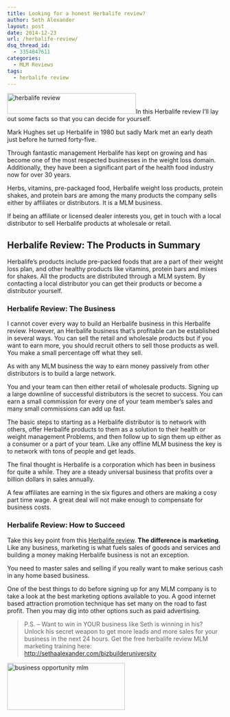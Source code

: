 ```yaml
---
title: Looking for a honest Herbalife review?
author: Seth Alexander
layout: post
date: 2014-12-23
url: /herbalife-review/
dsq_thread_id:
  - 3354047611
categories:
  - MLM Reviews
tags:
  - herbalife review
---
```

<img class="alignleft size-medium wp-image-1950" src="http://sethaalexander.com/wp-content/uploads/2014/12/herbalife-review-300x48.png" alt="herbalife review" width="300" height="48" />In this Herbalife review I&#8217;ll lay out some facts so that you can decide for yourself.

Mark Hughes set up Herbalife in 1980 but sadly Mark met an early death just before he turned forty-five.

Through fantastic management Herbalife has kept on growing and has become one of the most respected businesses in the weight loss domain. Additionally, they have been a significant part of the health food industry now for over 30 years.

Herbs, vitamins, pre-packaged food, Herbalife weight loss products, protein shakes, and protein bars are among the many products the company sells either by affiliates or distributors. It is a MLM business.

If being an affiliate or licensed dealer interests you, get in touch with a local distributor to sell Herbalife products at wholesale or retail.

## Herbalife Review: The Products in Summary

Herbalife&#8217;s products include pre-packed foods that are a part of their weight loss plan, and other healthy products like vitamins, protein bars and mixes for shakes. All the products are distributed through a MLM system. By contacting a local distributor you can get their products or become a distributor yourself.

### Herbalife Review: The Business

I cannot cover every way to build an Herbalife business in this Herbalife review. However, an Herbalife business that&#8217;s profitable can be established in several ways. You can sell the retail and wholesale products but if you want to earn more, you should recruit others to sell those products as well. You make a small percentage off what they sell.

As with any MLM business the way to earn money passively from other distributors is to build a large network.

You and your team can then either retail of wholesale products. Signing up a large downline of successful distributors is the secret to success. You can earn a small commission for every one of your team member&#8217;s sales and many small commissions can add up fast.

The basic steps to starting as a Herbalife distributor is to network with others, offer Herbalife products to them as a solution to their health or weight management Problems, and then follow up to sign them up either as a consumer or a part of your team. Like any offline MLM business the key is to network with tons of people and get leads.

The final thought is Herbalife is a corporation which has been in business for quite a while. They are a steady universal business that profits over a billion dollars in sales annually.

A few affiliates are earning in the six figures and others are making a cosy part time wage. A great deal will not make enough to compensate for business costs.

### Herbalife Review: How to Succeed

Take this key point from this [Herbalife review][1]. **The difference is marketing**. Like any business, marketing is what fuels sales of goods and services and building a money making Herbalife business is not an exception.

You need to master sales and selling if you really want to make serious cash in any home based business.

One of the best things to do before signing up for any MLM company is to take a look at the best marketing options available to you. A good internet based attraction promotion technique has set many on the road to fast profit. Then you may dig into other options such as paid advertising.

> P.S. – Want to win in YOUR business like Seth is winning in his? Unlock his secret weapon to get more leads and more sales for your business in the next 24 hours. Get the free herbalife review MLM marketing training here: <a rel="nofollow" href="http://sethaalexander.bizbuilderuniversity.com/?t=saa-herbalife-review">http://sethaalexander.com/bizbuilderuniversity</a>

<a rel="nofollow" href="http://sethaalexander.com/about-seth/" title="Bio"><img class="alignleft size-full wp-image-602" title="mlm tips" src="http://cdn.sethaalexander.com/wp-content/uploads/2012/09/signature.png" alt="business opportunity mlm" width="274" height="109" /></a>

 [1]: http://sethaalexander.bizbuilderuniversity.com/?t=saa-herbalife-review